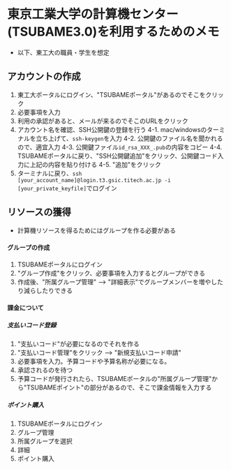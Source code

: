# 東京工業大学の計算機センター(TSUBAME3.0)を利用するためのメモ
* 以下、東工大の職員・学生を想定

## アカウントの作成
1. 東工大ポータルにログイン、"TSUBAMEポータル"があるのでそこをクリック
2. 必要事項を入力
3. 利用の承認があると、メールが来るのでそこのURLをクリック
4. アカウント名を確認、SSH公開鍵の登録を行う
  4-1. mac/windowsのターミナルを立ち上げて、`ssh-keygen`を入力
  4-2. 公開鍵のファイル名を聞かれるので、適宜入力
  4-3. 公開鍵ファイル`id_rsa_XXX_.pub`の内容をコピー
  4-4. TSUBAMEポータルに戻り、"SSH公開鍵追加"をクリック、公開鍵コード入力に上記の内容を貼り付ける
  4-5. "追加"をクリック
5. ターミナルに戻り、`ssh [your_account_name]@login.t3.gsic.titech.ac.jp -i [your_private_keyfile]`でログイン

## リソースの獲得
* 計算機リソースを得るためにはグループを作る必要がある

#### グループの作成
1. TSUBAMEポータルにログイン
2. "グループ作成"をクリック、必要事項を入力するとグループができる
3. 作成後、"所属グループ管理" --> "詳細表示"でグループメンバーを増やしたり減らしたりできる

#### 課金について
##### 支払いコード登録
1. "支払いコード"が必要になるのでそれを作る
2. "支払いコード管理"をクリック --> "新規支払いコード申請"
3. 必要事項を入力。予算コードや予算名称が必要になる。
4. 承認されるのを待つ
5. 予算コードが発行されたら、TSUBAMEポータルの"所属グループ管理"から"TSUBAMEポイント"の部分があるので、そこで課金情報を入力する

##### ポイント購入
1. TSUBAMEポータルにログイン
2. グループ管理
3. 所属グループを選択
4. 詳細
5. ポイント購入